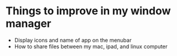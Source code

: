 # Things to improve in my window manager

- Display icons and name of app on the menubar
- How to share files between my mac, ipad, and linux computer
